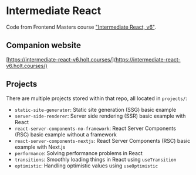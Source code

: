 # Intermediate React

Code from Frontend Masters course
["Intermediate React, v6"](https://frontendmasters.com/courses/intermediate-react-v6/).

## Companion website

[https://intermediate-react-v6.holt.courses/](https://intermediate-react-v6.holt.courses/)

## Projects

There are multiple projects stored within that repo, all located in `projects/`:

- `static-site-generator`: Static site generation (SSG) basic example
- `server-side-renderer`: Server side rendering (SSR) basic example with React
- `react-server-components-no-framework`: React Server Components (RSC) basic example without a
  framework
- `react-server-components-nextjs`: React Server Components (RSC) basic example with Next.js
- `performance`: Solving performance problems in React
- `transitions`: Smoothly loading things in React using `useTransition`
- `optimistic`: Handling optimistic values using `useOptimistic`

